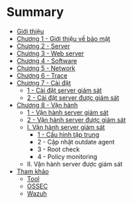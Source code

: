 # Summary

* [Giới thiệu](README.md)
* [Chương 1 - Giới thiệu về bảo mật](chuong-1-gioi-thieu-ve-bao-mat.md)
* [Chương 2 - Server](chuong-2-server.md)
* [Chương 3 - Web server](chuong-3-web-server.md)
* [Chương 4 - Software](chuong-4-software.md)
* [Chương 5 - Network](chuong-5-network.md)
* [Chương 6 - Trace](chuong-6-trace.md)
* [Chương 7 - Cài đặt](chuong-7-cai-dat.md)
  * [1 - Cài đặt server giám sát](chuong-7-cai-dat/1-cai-dat-server-giam-sat.md)
  * [2 - Cài đặt server được giám sát ](chuong-7-cai-dat/2-cai-dat-server-duoc-giam-sat.md)
* [Chương 8 - Vận hành](chuong-8-van-hanh.md)
  * [1 - Vận hành server giám sát](chuong-8-van-hanh/1-van-hanh-server-giam-sat.md)
  * [2 - Vận hành server được giám sát](chuong-8-van-hanh/2-van-hanh-server-duoc-giam-sat.md)
  * [I. Vận hành server giám sát](chuong-8-van-hanh/i-van-hanh-server-giam-sat.md)
    * [1 - Cấu hình tập trung](chuong-8-van-hanh/i-van-hanh-server-giam-sat/1-cau-hinh-tap-trung.md)
    * 2 - Cập nhật outdate agent
    * 3 - Root check
    * 4 - Policy monitoring 
  * II. Vận hành server được giám sát
* [Tham khảo](tham-khao.md)
  * [Tool](tham-khao/tool.md)
  * [OSSEC](tham-khao/ossec.md)
  * [Wazuh](tham-khao/wazuh.md)

